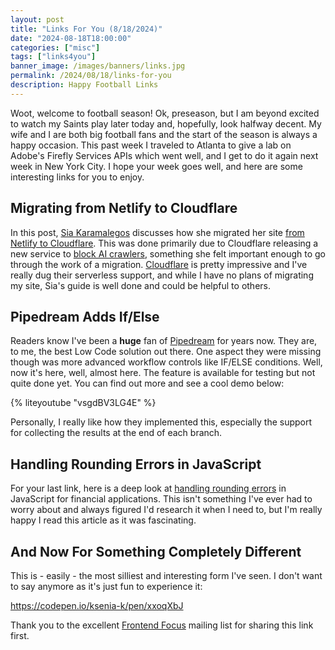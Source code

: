 ```yaml
---
layout: post
title: "Links For You (8/18/2024)"
date: "2024-08-18T18:00:00"
categories: ["misc"]
tags: ["links4you"]
banner_image: /images/banners/links.jpg
permalink: /2024/08/18/links-for-you
description: Happy Football Links
---
```


Woot, welcome to football season! Ok, preseason, but I am beyond excited to watch my Saints play later today and, hopefully, look halfway decent. My wife and I are both big football fans and the start of the season is always a happy occasion. This past week I traveled to Atlanta to give a lab on Adobe's Firefly Services APIs which went well, and I get to do it again next week in New York City. I hope your week goes well, and here are some interesting links for you to enjoy.

## Migrating from Netlify to Cloudflare

In this post, [Sia Karamalegos](https://sia.codes/) discusses how she migrated her site [from Netlify to Cloudflare](https://sia.codes/posts/migrating-netlify-to-cloudflare/). This was done primarily due to Cloudflare releasing a new service to [block AI crawlers](https://blog.cloudflare.com/declaring-your-aindependence-block-ai-bots-scrapers-and-crawlers-with-a-single-click), something she felt important enough to go through the work of a migration. [Cloudflare](https://www.cloudflare.com/) is pretty impressive and I've really dug their serverless support, and while I have no plans of migrating my site, Sia's guide is well done and could be helpful to others. 

## Pipedream Adds If/Else

Readers know I've been a **huge** fan of [Pipedream](https://pipedream.com) for years now. They are, to me, the best Low Code solution out there. One aspect they were missing though was more advanced workflow controls like IF/ELSE conditions. Well, now it's here, well, almost here. The feature is available for testing but not quite done yet. You can find out more and see a cool demo below:

{% liteyoutube "vsgdBV3LG4E" %}

Personally, I really like how they implemented this, especially the support for collecting the results at the end of each branch.

## Handling Rounding Errors in JavaScript

For your last link, here is a deep look at [handling rounding errors](https://www.robinwieruch.de/javascript-rounding-errors/) in JavaScript for financial applications. This isn't something I've ever had to worry about and always figured I'd research it when I need to, but I'm really happy I read this article as it was fascinating. 

## And Now For Something Completely Different

This is - easily - the most silliest and interesting form I've seen. I don't want to say anymore as it's just fun to experience it:

<https://codepen.io/ksenia-k/pen/xxoqXbJ>

Thank you to the excellent [Frontend Focus](https://frontendfoc.us/) mailing list for sharing this link first. 